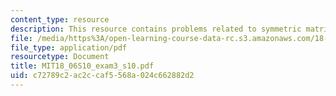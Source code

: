 ```yaml
---
content_type: resource
description: This resource contains problems related to symmetric matrix.
file: /media/https%3A/open-learning-course-data-rc.s3.amazonaws.com/18-06-linear-algebra-spring-2010/c72789c2ac2ccaf5568a024c662882d2_MIT18_06S10_exam3_s10.pdf
file_type: application/pdf
resourcetype: Document
title: MIT18_06S10_exam3_s10.pdf
uid: c72789c2-ac2c-caf5-568a-024c662882d2
---
```

